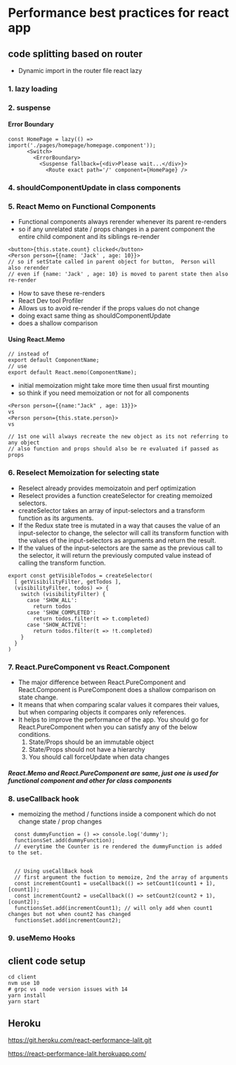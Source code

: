 # Performance best practices for react app

## code splitting based on router
- Dynamic import in the router file react lazy
### 1. lazy loading
### 2. suspense
#### Error Boundary 
```
const HomePage = lazy(() => import('./pages/homepage/homepage.component'));
      <Switch>
        <ErrorBoundary>
          <Suspense fallback={<div>Please wait...</div>}>
            <Route exact path='/' component={HomePage} />
```
### 4. shouldComponentUpdate in class components

### 5. React Memo on Functional Components
- Functional components always rerender whenever its parent re-renders 
- so if any unrelated state / props changes in a parent component the entire child component 
and its siblings re-render

```
<button>{this.state.count} clicked</button>
<Person person={{name: 'Jack' , age: 10}}>
// so if setState called in parent object for button,  Person will also rerender
// even if {name: 'Jack' , age: 10} is moved to parent state then also re-render 
```

- How to save these re-renders
- React Dev tool Profiler
- Allows us to avoid re-render if the props values do not change
- doing exact same thing as shouldComponentUpdate 
- does a shallow comparison 

#### Using React.Memo
```
// instead of 
export default ComponentName;
// use
export default React.memo(ComponentName);
```
- initial memoization might take more time then usual first mounting
- so think if you need memoization or not for all components
```
<Person person={{name:"Jack" , age: 13}}>
vs
<Person person={this.state.person}>
vs

// 1st one will always recreate the new object as its not referring to any object
// also function and props should also be re evaluated if passed as props 
```

### 6. Reselect Memoization for selecting state
- Reselect already provides memoizatoin and perf optimization 
- Reselect provides a function createSelector for creating memoized selectors.
- createSelector takes an array of input-selectors and a transform function as its arguments. 
- If the Redux state tree is mutated in a way that causes the value of an input-selector to change, the selector will call its transform function with the values of the input-selectors as arguments and return the result.
- If the values of the input-selectors are the same as the previous call to the selector, it will return the previously computed value instead of calling the transform function.
```
export const getVisibleTodos = createSelector(
  [ getVisibilityFilter, getTodos ],
  (visibilityFilter, todos) => {
    switch (visibilityFilter) {
      case 'SHOW_ALL':
        return todos
      case 'SHOW_COMPLETED':
        return todos.filter(t => t.completed)
      case 'SHOW_ACTIVE':
        return todos.filter(t => !t.completed)
    }
  }
)
```

### 7. React.PureComponent vs React.Component
* The major difference between React.PureComponent and React.Component is PureComponent does a shallow comparison on state change. 
* It means that when comparing scalar values it compares their values, but when comparing objects it compares only references. 
* It helps to improve the performance of the app.
You should go for React.PureComponent when you can satisfy any of the below conditions.
  1. State/Props should be an immutable object
  2. State/Props should not have a hierarchy
  3. You should call forceUpdate when data changes

##### React.Memo and React.PureComponent are same, just one is used for functional component and other for class components

### 8. useCallback hook
- memoizing the method / functions inside a component which do not change state / prop changes

```
  const dummyFunction = () => console.log('dummy');
  functionsSet.add(dummyFunction);
  // everytime the Counter is re rendered the dummyFunction is added to the set.


  // Using useCallBack hook
  // first argument the fuction to memoize, 2nd the array of arguments
  const incrementCount1 = useCallback(() => setCount1(count1 + 1), [count1]);
  const incrementCount2 = useCallback(() => setCount2(count2 + 1), [count2]);
  functionsSet.add(incrementCount1); // will only add when count1 changes but not when count2 has changed
  functionsSet.add(incrementCount2);

```
### 9. useMemo Hooks


## client code setup 
```
cd client
nvm use 10
# grpc vs  node version issues with 14
yarn install
yarn start
```
## Heroku
 https://git.heroku.com/react-performance-lalit.git 

 https://react-performance-lalit.herokuapp.com/
 